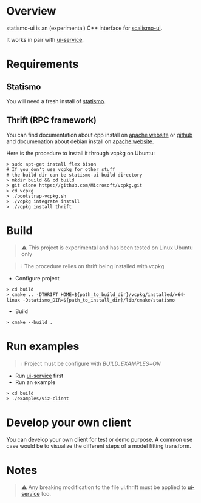 # Overview

statismo-ui is an (experimental) C++ interface for [scalismo-ui](https://github.com/unibas-gravis/scalismo-ui).

It works in pair with [ui-service](https://github.com/marcelluethi/ui-service).

# Requirements

## Statismo

You will need a fresh install of [statismo](https://github.com/kenavolic/statismo).

## Thrift (RPC framework)

You can find documentation about cpp install on [apache website](https://thrift.apache.org/lib/cpp) or [github](https://github.com/apache/thrift/blob/master/lib/cpp/README.md) and documenation about debian install on [apache website](https://thrift.apache.org/docs/install/debian).

Here is the procedure to install it through vcpkg on Ubuntu:
~~~
> sudo apt-get install flex bison
# If you don't use vcpkg for other stuff
# the build dir can be statismo-ui build directory
> mkdir build && cd build
> git clone https://github.com/Microsoft/vcpkg.git
> cd vcpkg
> ./bootstrap-vcpkg.sh
> ./vcpkg integrate install
> ./vcpkg install thrift
~~~

# Build

> :warning: This project is experimental and has been
> tested on Linux Ubuntu only

> :information_source: The procedure relies on thrift being
> installed with vcpkg

* Configure project
~~~
> cd build 
> cmake .. -DTHRIFT_HOME=${path_to_build_dir}/vcpkg/installed/x64-linux -Dstatismo_DIR=${path_to_install_dir}/lib/cmake/statismo
~~~
* Build
~~~
> cmake --build .
~~~

# Run examples

> :information_source: Project must be configure with *BUILD_EXAMPLES=ON*

* Run [ui-service](https://github.com/marcelluethi/ui-service) first
* Run an example
~~~
> cd build
> ./examples/viz-client
~~~

# Develop your own client

You can develop your own client for test or demo purpose. A common use case would be to visualize the
different steps of a model fitting transform.

# Notes

> :warning: Any breaking modification to the file
> ui.thrift must be applied to [ui-service](https://github.com/marcelluethi/ui-service) too.
